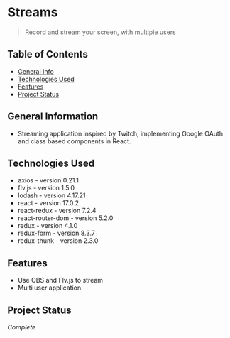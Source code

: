 # Streams
> Record and stream your screen, with multiple users

## Table of Contents
* [General Info](#general-information)
* [Technologies Used](#technologies-used)
* [Features](#features)
* [Project Status](#project-status)



## General Information
- Streaming application inspired by Twitch, implementing Google OAuth and class based components in React.



## Technologies Used
- axios - version 0.21.1
- flv.js - version 1.5.0
- lodash - version 4.17.21
- react - version 17.0.2
- react-redux - version 7.2.4
- react-router-dom - version 5.2.0
- redux - version 4.1.0
- redux-form - version 8.3.7
- redux-thunk - version 2.3.0


## Features
- Use OBS and Flv.js to stream
- Multi user application

## Project Status
 _Complete_

